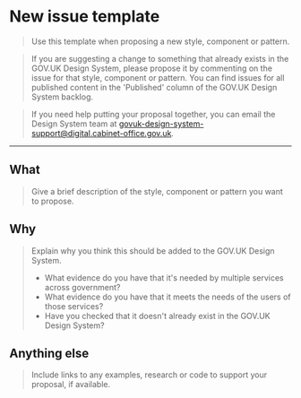 # New issue template

> Use this template when proposing a new style, component or pattern. 

> If you are suggesting a change to something that already exists in the GOV.UK Design System, please propose it by commenting on the issue for that style, component or pattern. You can find issues for all published content in the 'Published' column of the GOV.UK Design System backlog.

> If you need help putting your proposal together, you can email the Design System team at govuk-design-system-support@digital.cabinet-office.gov.uk.

---

## What
> Give a brief description of the style, component or pattern you want to propose.

## Why
> Explain why you think this should be added to the GOV.UK Design System.
>
> - What evidence do you have that it's needed by multiple services across government?
> - What evidence do you have that it meets the needs of the users of those services?
> - Have you checked that it doesn't already exist in the GOV.UK Design System? 

## Anything else
> Include links to any examples, research or code to support your proposal, if available.

